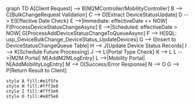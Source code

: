 graph TD
    A[Client Request] --> B[M2MController/MobilityController]
    B --> C[BulkChangeRequest Validation]
    C --> D[Extract DeviceStatusUpdate]
    D --> E{Effective Date Check}
    E -->|Immediate: effectiveDate <= NOW| F[ProcessDeviceStatusChangeAsync]
    E -->|Scheduled: effectiveDate > NOW| G[ProcessAddDeviceStatusChangeToQueueAsync]
    F --> H[SQL: usp_DeviceBulkChange_DeviceStatus_UpdateDevices]
    G --> I[Insert to DeviceStatusChangeQueue Table]
    H --> J[Update Device Status Records]
    I --> K[Schedule Future Processing]
    J --> L{Portal Type Check}
    K --> L
    L -->|M2M Portal| M[AddM2MLogEntry]
    L -->|Mobility Portal| N[AddMobilityLogEntry]
    M --> O[Success/Error Response]
    N --> O
    O --> P[Return Result to Client]

    style A fill:#e1f5fe
    style H fill:#fff3e0
    style I fill:#fff3e0
    style O fill:#e8f5e8